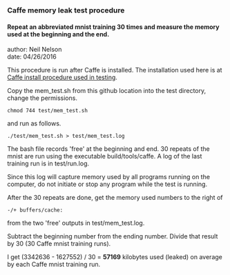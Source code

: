   
### Caffe memory leak test procedure

#### Repeat an abbreviated mnist training 30 times and measure the memory used at the beginning and the end. 
  
author: Neil Nelson  
date: 04/26/2016  

This procedure is run after Caffe is installed. The installation used here is at [Caffe install procedure used in testing](https://github.com/neilnelson/caffe_memory_test/blob/master/caffe_install.md).

Copy the mem_test.sh from this github location into the test directory, change the permissions.  
```
chmod 744 test/mem_test.sh  
```

and run as follows.  
```
./test/mem_test.sh > test/mem_test.log  
```
The bash file records 'free' at the beginning and end. 30 repeats of the mnist are run using the executable build/tools/caffe. A log of the last training run is in test/run.log.  
  
Since this log will capture memory used by all programs running on the computer, do not initiate or stop any program while the test is running.  
  
After the 30 repeats are done, get the memory used numbers to the right of

```
-/+ buffers/cache:
```

from the two 'free' outputs in test/mem_test.log.  
  
Subtract the beginning number from the ending number. Divide that result by 30 (30 Caffe mnist training runs).  
  
I get (3342636 - 1627552) / 30 = **57169** kilobytes used (leaked) on average by each Caffe mnist training run.  

